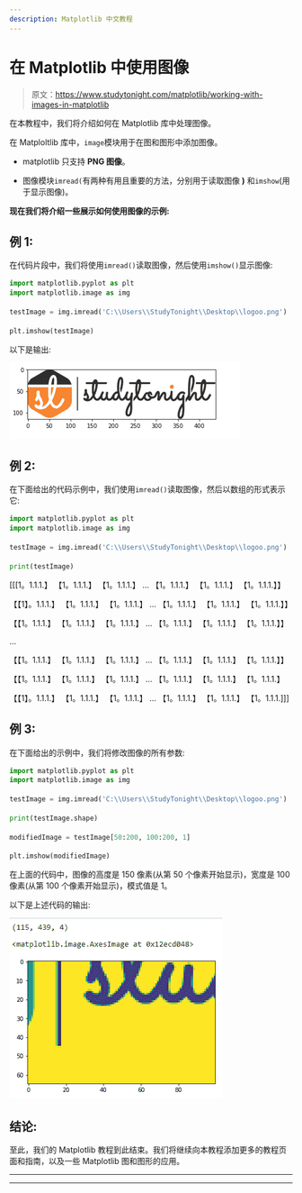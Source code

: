 ```yaml
---
description: Matplotlib 中文教程
---
```


# 在 Matplotlib 中使用图像

> 原文：<https://www.studytonight.com/matplotlib/working-with-images-in-matplotlib>

在本教程中，我们将介绍如何在 Matplotlib 库中处理图像。

在 Matploltlib 库中，`image`模块用于在图和图形中添加图像。

*   matplotlib 只支持 **PNG 图像**。

*   图像模块`imread(`有两种有用且重要的方法，分别用于读取图像 **)** 和`imshow`(用于显示图像)。

**现在我们将介绍一些展示如何使用图像的示例:**

## 例 1:

在代码片段中，我们将使用`imread()`读取图像，然后使用`imshow()`显示图像:

```py
import matplotlib.pyplot as plt 
import matplotlib.image as img 

testImage = img.imread('C:\\Users\\StudyTonight\\Desktop\\logoo.png') 

plt.imshow(testImage) 
```

以下是输出:

![add image as background to matplotlib plot](img/00606b84e431b1c66e31b26aa25e52f4.png)

## 例 2:

在下面给出的代码示例中，我们使用`imread()`读取图像，然后以数组的形式表示它:

```py
import matplotlib.pyplot as plt 
import matplotlib.image as img 

testImage = img.imread('C:\\Users\\StudyTonight\\Desktop\\logoo.png') 

print(testImage) 
```

[[[1。1.1.1.】
【1。1.1.1.】
【1。1.1.1.】
...
【1。1.1.1.】
【1。1.1.1.】
【1。1.1.1.】】

【【1】。1.1.1.】
【1。1.1.1.】
【1。1.1.1.】
...
【1。1.1.1.】
【1。1.1.1.】
【1。1.1.1.】】

【【1。1.1.1.】
【1。1.1.1.】
【1。1.1.1.】
...
【1。1.1.1.】
【1。1.1.1.】
【1。1.1.1.】】

...

【【1。1.1.1.】
【1。1.1.1.】
【1。1.1.1.】
...
【1。1.1.1.】
【1。1.1.1.】
【1。1.1.1.】】

【【1。1.1.1.】
【1。1.1.1.】
【1。1.1.1.】
...
【1。1.1.1.】
【1。1.1.1.】
【1。1.1.1.】

【【1】。1.1.1.】
【1。1.1.1.】
【1。1.1.1.】
...
【1。1.1.1.】
【1。1.1.1.】
【1。1.1.1.]]]

## 例 3:

在下面给出的示例中，我们将修改图像的所有参数:

```py
import matplotlib.pyplot as plt 
import matplotlib.image as img 

testImage = img.imread('C:\\Users\\StudyTonight\\Desktop\\logoo.png') 

print(testImage.shape) 

modifiedImage = testImage[50:200, 100:200, 1] 

plt.imshow(modifiedImage) 
```

在上面的代码中，图像的高度是 150 像素(从第 50 个像素开始显示)，宽度是 100 像素(从第 100 个像素开始显示)，模式值是 1。

以下是上述代码的输出:

![adding image in matplotlib plot](img/d61bbf0062a11255e3f50e2427da96de.png)

## 结论:

至此，我们的 Matplotlib 教程到此结束。我们将继续向本教程添加更多的教程页面和指南，以及一些 Matplotlib 图和图形的应用。

* * *

* * *